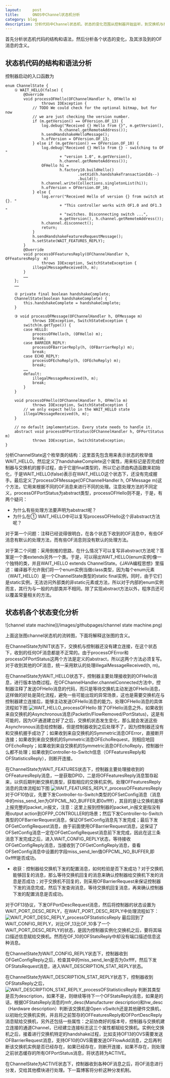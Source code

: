```yaml
---
layout:     post
title:      ONOS中Channel状态机分析
category: blog
description: 分析代码中Channel状态机，状态的变化范围从控制器开始监听，到交换机与控制器完成握手（交换机可用），使用状态机使得代码清晰易懂。
---
```


首先分析状态机代码的结构和语法，然后分析各个状态的变化，及其涉及到的OF消息的含义。

## 状态机代码的结构和语法分析

控制器启动的入口函数为

    enum ChannelState {
        ① WAIT_HELLO(false) {
            @Override
            void processOFHello(OFChannelHandler h, OFHello m)
                    throws IOException {
                // TODO We could check for the optional bitmap, but for now
                // we are just checking the version number.
                if (m.getVersion() == OFVersion.OF_13) {
                    log.debug("Received {} Hello from {}", m.getVersion(),
                            h.channel.getRemoteAddress());
                    h.sendHandshakeHelloMessage();
                    h.ofVersion = OFVersion.OF_13;
                } else if (m.getVersion() == OFVersion.OF_10) {
                    log.debug("Received {} Hello from {} - switching to OF "
                            + "version 1.0", m.getVersion(),
                            h.channel.getRemoteAddress());
                    OFHello hi =
                            h.factory10.buildHello()
                                    .setXid(h.handshakeTransactionIds--)
                                    .build();
                    h.channel.write(Collections.singletonList(hi));
                    h.ofVersion = OFVersion.OF_10;
                } else {
                    log.error("Received Hello of version {} from switch at {}. "
                            + "This controller works with OF1.0 and OF1.3 "
                            + "switches. Disconnecting switch ...",
                            m.getVersion(), h.channel.getRemoteAddress());
                    h.channel.disconnect();
                    return;
                }
                h.sendHandshakeFeaturesRequestMessage();
                h.setState(WAIT_FEATURES_REPLY);
            }
            @Override
            void processOFFeaturesReply(OFChannelHandler h, OFFeaturesReply  m)
                    throws IOException, SwitchStateException {
                illegalMessageReceived(h, m);
            }
            ……
        };
        ……

        ② private final boolean handshakeComplete;
        ChannelState(boolean handshakeComplete) {
            this.handshakeComplete = handshakeComplete;
        }

        ③ void processOFMessage(OFChannelHandler h, OFMessage m)
                throws IOException, SwitchStateException {
            switch(m.getType()) {
            case HELLO:
                processOFHello(h, (OFHello) m);
                break;
            case BARRIER_REPLY:
                processOFBarrierReply(h, (OFBarrierReply) m);
                break;
            case ECHO_REPLY:
                processOFEchoReply(h, (OFEchoReply) m);
                break;
            ……
            default:
                illegalMessageReceived(h, m);
                break;
            }
        }

        void processOFHello(OFChannelHandler h, OFHello m)
                throws IOException, SwitchStateException {
            // we only expect hello in the WAIT_HELLO state
            illegalMessageReceived(h, m);
        }

        // no default implementation. Every state needs to handle it.
        abstract void processOFPortStatus(OFChannelHandler h, OFPortStatus m)
                throws IOException, SwitchStateException;
    }
分析ChannelState这个枚举类的结构：这里首先包含用来表示状态的枚举值WAIT_HELLO。然后定义了handshakeComplete这个属性，用来标记是否完成控制器与交换机的握手过程，由于它是final类型的，所以它必须由构造函数来初始化，于是WAIT_HELLO(false)表示在WAIT_HELLO这个状态下，还没有完成握手。最后定义了processOFMessage(OFChannelHandler h, OFMessage m)这个方法，它用来根据不同的OF消息来进行不同的处理。注意处理方法的不同定义，processOFPortStatus为abstract类型，processOFHello则不是，于是，有两个疑问：
<ul>
    <li>为什么有些处理方法要声明为abstract呢？</li>
    <li>为什么在① WAIT_HELLO中可以复写processOFHello这个非abstract方法呢？</li>
</ul>
对于第一个问题：注释已经说得很明白，在各个状态下收到的OF消息中，有些OF消息有默认的处理方法，而有些OF消息则没有默认的处理方法。

对于第二个问题：采用倒推的思路，在什么情况下可以复写非abstract方法呢？答案是一个类extends另外一个类。于是，可以得出WAIT_HELLO(enum实例)像一个独特的类，并且WAIT_HELLO extends ChannelState。《JAVA编程思想》里描述：编译器不允许我们将一个enum实例当做class类型，因为每个enum元素（WAIT_HELLO）是一个ChannelState类型的static final实例，同时，由于它们是static实例，无法访问外部类的非static元素或方法，所以对于内部的enum实例而言，其行为与一般的内部类并不相同。除了实现abstract方法以外，程序员还可以覆盖常量相关的方法。

## 状态机各个状态变化分析
![channel state machine](/images/githubpages/channel state machine.png)

上面这张图channel状态机的流转图，下面将解释这张图的含义。

在ChannelState为INIT状态下，交换机与控制器还没有建立连接，在这个状态下，收到的任何OF消息都是不正常的。由于processOFError和processOFPortStatus这两个方法是定义的abstract，所以这两个方法必须复写。对于收到其他的OF消息，统一采用默认的处理illegalMessageReceived(h, m)。

在ChannelState为WAIT_HELLO状态下，控制器主要处理接收到的OFHello消息，进行版本协商过程。在OFChannelHandler.channelConnected方法中，控制器注释了发送OFHello消息的代码，而只是等待交换机主动发送OFHello消息，这样做的好处是简化流程，避免一些可能出现的异常场景，这也是需要交换机在与控制器建立连接后，能够主动发送OFHello消息的能力。处理OFHello消息的具体流程如下图
![WAIT_HELLO_processOFHello](/images/githubpages/WAIT_HELLO_processOFHello.png)
除了OFHello消息之外，如果收到来自交换机的Asynchronous消息(PacketIn/FlowRemoved/PortStatus)，这是有可能的，因为OF通道建立好了之后，交换机状态发生变化，那么就会发送这些Asynchronous消息给控制器，但是控制器收到之后处理不了，因为控制器还没有和交换机握手成功了；如果收到来自交换机的Symmetric消息OFError，直接断开连接；如果收到来自交换机的Symmetric消息OFEchoRequest，则相应地回OFEchoReply；如果收到来自交换机的Symmetric消息OFEchoReply，控制器什么都不处理；如果收到Controller-to-Switch信息（OFFeaturesReply和OFStatisticsReply），则断开连接。

在ChannelState为WAIT_FEATURES状态下，控制器主要处理接收到的OFFeaturesReply消息，一是获取DPID，二是将OFFeaturesReply消息暂存起来，以供后期判断交换机类型，获取相应的交换机实例。处理OFFeaturesReply消息的具体流程如下图
![WAIT_FEATURES_REPLY_processOFFeaturesReply](/images/githubpages/WAIT_FEATURES_REPLY_processOFFeaturesReply.png)
对于OF10协议，先要下发Controller-to-Switch类型的OFSetConfig消息（消息中的miss_send_len为OFPCML_NO_BUFFER,即0xffff），其目的是让交换机能够上报完整的packet_in报文，注意：这里上报到控制器的packet_in报文是指没有用output action到OFPP_CONTROLLER的场景；然后下发Controller-to-Switch类型的OFBarrierRequest消息，保证OFSetConfig消息先下发完成；最后下发OFGetConfigRequest消息，由于前面使用OFBarrierRequest消息，这保证了OFSetConfig消息一定在OFGetConfigRequest消息前下发完成，因此在这三条消息下发完成之后，进入WAIT_CONFIG_REPLY状态，等待接收OFGetConfigReply消息，当接收到了OFGetConfigReply消息，查看OFSetConfig消息中设置的字段miss_send_len值OFPCML_NO_BUFFER,即0xffff是否成功。

* 收获：控制器给交换机下发的配置消息，如何检验是否下发成功？对于交换机能够回复的消息，那么等待交换机回复的消息来确认控制器给交换机下发的消息是否成功；对于交换机不回复的，则采用OFBarrierRequest来保证控制器下发的消息完成，然后下发查询消息，等待交换机回复消息，再来确认控制器下发的配置消息是否成功。

对于OF13协议，下发OFPortDescRequest消息，然后将控制器的状态设置为WAIT_PORT_DESC_REPLY，在WAIT_PORT_DESC_REPLY中处理流程如下：
![WAIT_PORT_DESC_REPLY_processOFStatisticsReply](/images/githubpages/WAIT_PORT_DESC_REPLY_processOFStatisticsReply.png)
最后回到了WAIT_CONFIG_REPLY，对比OF_13比OF_10多了一个WAIT_PORT_DESC_REPLY的状态，是因为控制器实例化交换机之后，要将其端口描述信息赋给交换机。然而在OF_10的OFStatsReply中却没有端口描述信息这种消息。

在ChannelState为WAIT_CONFIG_REPLY状态下，控制器收到OFGetConfigReply之后，检查其中的miss_send_len是否为0xffff，然后下发OFStatsRequest消息，进入WAIT_DESCRIPTION_STAT_REPLY状态。

在ChannelState为WAIT_DESCRIPTION_STAT_REPLY状态下，控制器收到OFStatsReply之后，
![WAIT_DESCRIPTION_STAT_REPLY_processOFStatisticsReply](/images/githubpages/WAIT_DESCRIPTION_STAT_REPLY_processOFStatisticsReply.png)
判断其类型是否为description，如果不是，则继续等待下一个OFStatsReply消息，如果是的话，根据OFStatsReply消息的mfr_desc(Manufacturer description)和hw_desc（Hardware description）判断该交换机是Open vSwitch还是其他硬件交换机，以初始化交换机实例，并且将之前暂存的OFFeaturesReply和OFPortDescReply消息赋给交换机，另外还包括一些属性：之前协商好的版本号，控制器与交换机建立连接的通道Channel，已经建立连接标志这三个属性都赋给交换机。实例化交换机之后，接着进行交换机特定的handshake过程，比如支持OF13的OVS需要发送OFBarrierRequest消息，支持OF10的OVS需要发送OFFlowAdd消息，之后再判断该交换机实例是否已经存在，如果已经存在，则断开连接，如果不存在，则处理之前状态缓存的所有OFPortStatus消息，将状态转为ACTIVE。

在ChannelState为ACTIVE状态下，控制器收到各种OF消息之后，将OF消息进行分发，交给其他模块进行处理。下一篇博客将分析这种分发机制。






